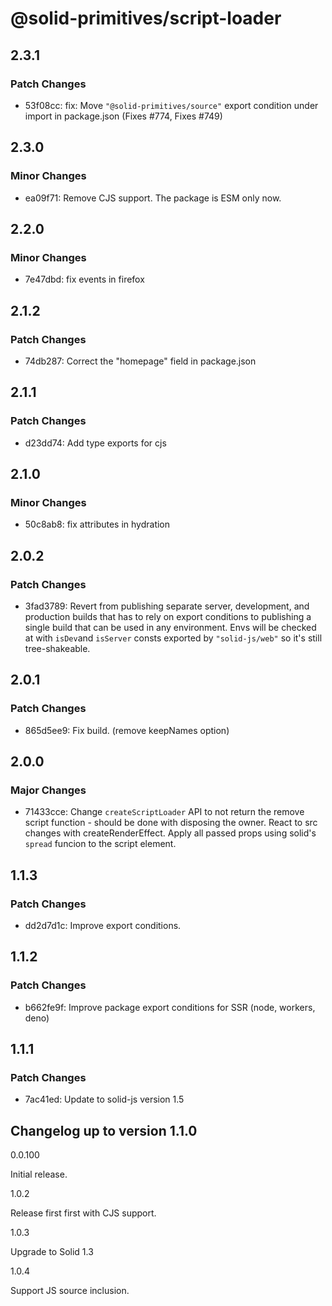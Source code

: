 # @solid-primitives/script-loader

## 2.3.1

### Patch Changes

- 53f08cc: fix: Move `"@solid-primitives/source"` export condition under import in package.json
  (Fixes #774, Fixes #749)

## 2.3.0

### Minor Changes

- ea09f71: Remove CJS support. The package is ESM only now.

## 2.2.0

### Minor Changes

- 7e47dbd: fix events in firefox

## 2.1.2

### Patch Changes

- 74db287: Correct the "homepage" field in package.json

## 2.1.1

### Patch Changes

- d23dd74: Add type exports for cjs

## 2.1.0

### Minor Changes

- 50c8ab8: fix attributes in hydration

## 2.0.2

### Patch Changes

- 3fad3789: Revert from publishing separate server, development, and production builds that has to rely on export conditions
  to publishing a single build that can be used in any environment.
  Envs will be checked at with `isDev`and `isServer` consts exported by `"solid-js/web"` so it's still tree-shakeable.

## 2.0.1

### Patch Changes

- 865d5ee9: Fix build. (remove keepNames option)

## 2.0.0

### Major Changes

- 71433cce: Change `createScriptLoader` API to not return the remove script function - should be done with disposing the owner. React to src changes with createRenderEffect. Apply all passed props using solid's `spread` funcion to the script element.

## 1.1.3

### Patch Changes

- dd2d7d1c: Improve export conditions.

## 1.1.2

### Patch Changes

- b662fe9f: Improve package export conditions for SSR (node, workers, deno)

## 1.1.1

### Patch Changes

- 7ac41ed: Update to solid-js version 1.5

## Changelog up to version 1.1.0

0.0.100

Initial release.

1.0.2

Release first first with CJS support.

1.0.3

Upgrade to Solid 1.3

1.0.4

Support JS source inclusion.
